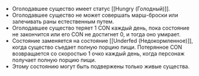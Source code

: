 - Оголодавшее существо имеет статус [[Hungry (Голодный)]].
- Оголодавшее существо не может совершать марш-броски или залечивать раны естественным путем. 
- Оголодавшее существо теряет 1 CON каждый день, пока состояние не закончится или его CON не достигнет 0, и тогда оно умирает. 
- Состояние заменяется на состояние [[Underfed (Недокормленное)]], когда существо съедает полную порцию пищи. Потерянное CON возвращается со скоростью 1 очко каждый день, когда персонаж получает полную порцию пищи.
- Этому состоянию могут быть подвержены только живые существа.